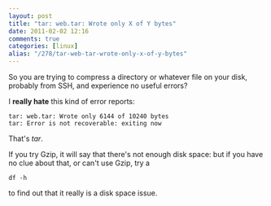 ```yaml
---
layout: post
title: "tar: web.tar: Wrote only X of Y bytes"
date: 2011-02-02 12:16
comments: true
categories: [linux]
alias: "/278/tar-web-tar-wrote-only-x-of-y-bytes"
---
```


So you are trying to compress a directory or whatever file on your disk, probably from SSH, and experience no useful errors?
<!-- more -->

I **really hate** this kind of error reports:

```
tar: web.tar: Wrote only 6144 of 10240 bytes
tar: Error is not recoverable: exiting now
```

That's *tar*.

If you try Gzip, it will say that there's not enough disk space: but if you have no clue about that, or can't use Gzip, try a

```
df -h
```

to find out that it really is a disk space issue.